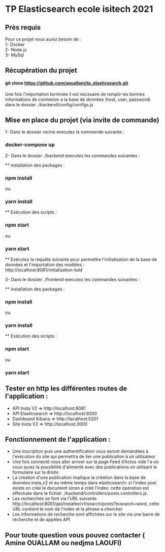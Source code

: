 # TP Elasticsearch ecole isitech 2021

## Près requis
Pour ce projet vous aurez besoin de : \
    1- Docker \
    2- Node.js \
    3- MySql 

## Récupération du projet

#### git clone https://github.com/aouallam/tp_elasticsearch.git

Une fois l'importation terminée il est necssaire de remplir les bonnes informations de connexion a la base de données (host, user, password) dans le dossier ./backend/config/configs.js

## Mise en place du projet (via invite de commande)

1- Dans le dossier racine executez la commande suivante : 

### docker-compose up

2- Dans le dossier ./backend executez les commandes suivantes : 

** installation des packages  :

### npm install 
ou
### yarn install

** Exécution des scripts : 

### npm start 
ou
### yarn start

** Exécutez la requête suivante pour permettre l'initialisation de la base de données et l'importation des modèles : \
http://localhost:8081/initialisation-bdd 

3- Dans le dossier ./frontend executez les commandes suivantes : 

** installation des packages  :

### npm install 
ou
### yarn install

** Exécution des scripts : 

### npm start 
ou
### yarn start


## Tester en http les différentes routes de l'application :

* API Insta V2 => http://localhost:8081
* API Elasticsearch  => http://localhost:9200
* Dashboard Kibana => http://lacalhost:5201
* Site Insta V2 => http://localhost:3000

## Fonctionnement de l'application :

* Une inscription puis une authentification vous seront demandées à l'exécution du site qui permettra de lier une publication à un utilisateur
* Une fois connecté vous aller arriver sur la page Feed d'Actus vide l'a où vous aurez la possibilité d'alimenté avec des publications en utilisant le formulaire sur la droite.
* La création d'une publication implique la création dans la base de données insta_v2 et au même temps dans elasticsearch: si l'index post existe on crée le document sinon a créé l'index: cette opération est effectuée dans le fichier ./backend/controllers/posts.controllers.js.
* Les recherches se font via l'URL suivante http://localhost:8081/api/instafee/v1/search/posts?tosearch=word, cette URL contient le nom de l'index et la phrase a chercher
* Les informations de recherche sont affichées sur le site via une barre de recherche et de appèles API


## Pour toute question vous pouvez contacter ( Amine OUALLAM ou nedjma LAOUFI)




